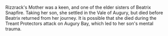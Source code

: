 Rizzrack's Mother was a keen, and one of the elder sisters of Beatrix Snapfire. Taking her son, she settled in the Vale of Augury, but died before Beatrix returned from her journey. It is possible that she died during the Treant Protectors attack on Augury Bay, which led to her son's mental trauma.
